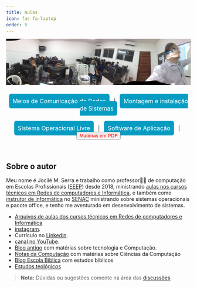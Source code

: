```yaml
---
title: Aulas
icon: fas fa-laptop
order: 5
---
```


<style>
a.button {
  background: #069cc2;
  border-radius: 6px;
  padding: 10px;
  cursor: pointer;
  color: #fff;
  border: none;
  font-size: 16px;
  text-decoration: none;
}
a:hover {
  background: black;
}
</style>

![Aulas](/assets/img/aula.jpeg)

<div align="center">

&#xa0;  
<a href="https://jocile.com/categories/meios-de-comunica%C3%A7%C3%A3o/" class="button">Meios de Comunicação de Dados</a> &#xa0; | &#xa0;
<a href="https://jocile.com/categories/montagem-e-instala%C3%A7%C3%A3o-de-sistemas/" class="button">Montagem e instalação de Sistemas</a><br/><br/>
&#xa0;  
<a href="https://jocile.com/categories/sistema-operacional-livre/" class="button">Sistema Operacional Livre</a> &#xa0; | &#xa0;
<a href="https://jocile.com/categories/software-de-aplica%C3%A7%C3%A3o/" class="button">Software de Aplicação</a> &#xa0; | &#xa0;
<a href="https://github.com/jocile/redes-de-computadores"><button style = "color: red">Matérias em PDF</button></a>

</div>
&#xa0;  

## Sobre o autor

Meu nome é Jocilé M. Serra e trabalho como professor👨‍🏫 de computação em Escolas Profissionais ([EEEP](https://www.ceara.gov.br/2018/03/16/ceara-comemora-10-anos-das-escolas-estaduais-de-educacao-profissional/)) desde 2018, ministrando [aulas nos cursos técnicos em Redes de computadores e Informática](https://aulas.jocile.com/), e também como [instrutor de informática](https://senac.jocile.com/) no [SENAC](https://cursos.ce.senac.br/) ministrando sobre sistemas operacionais e pacote office, e tenho me aventurado em desenvolvimento de sistemas.

- [Arquivos de aulas dos cursos técnicos em Redes de computadores e Informática](https://aulas.jocile.com/)
- [instagram](https://www.instagram.com/jocileserra/).
- Currículo no [Linkedin](https://www.linkedin.com/in/jocil%C3%A9-serra-56298838/).
- [canal no YouTube](https://www.youtube.com/channel/UC4YYb0PmbcHJJgEX-fkoutg).
- [Blog antigo](http://programandopc.blogspot.com/) com matérias sobre tecnologia e Computação.
- [Notas da Computação](https://sites.google.com/a/cienciasdacomputacao.org/jocile/Home) com matérias sobre Ciências da Computação
- [Blog Escola Bíblica](http://teologosinta.blogspot.com/) com estudos bíblicos
- [Estudos teológicos](https://jocile.com/teologia/)

> **Nota:**
> Dúvidas ou sugestões comente na área das [discussões](https://github.com/jocile/redes-de-computadores/discussions)
